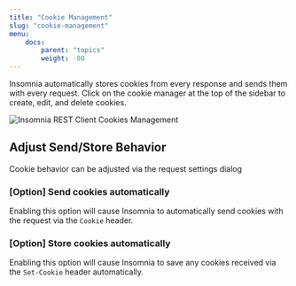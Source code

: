 ```yaml
---
title: "Cookie Management"
slug: "cookie-management"
menu:
    docs:
        parent: "topics"
        weight: -80
---
```


Insomnia automatically stores cookies from every response and sends them with every request. Click
on the cookie manager at the top of the sidebar to create, edit, and delete cookies.

![Insomnia REST Client Cookies Management](/images/docs/cookies.png)

## Adjust Send/Store Behavior

Cookie behavior can be adjusted via the request settings dialog

### [Option] Send cookies automatically

Enabling this option will cause Insomnia to automatically send cookies
with the request via the `Cookie` header.

### [Option] Store cookies automatically

Enabling this option will cause Insomnia to save any cookies received via the 
`Set-Cookie` header automatically.
